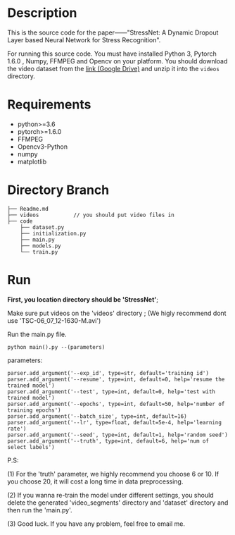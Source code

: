 # Description

This is the source code for the paper——"StressNet: A Dynamic Dropout Layer based Neural Network for
Stress Recognition".

For running this source code. You must have installed Python 3, Pytorch 1.6.0 , Numpy, FFMPEG and Opencv on your platform. You should download the video dataset from the [link (Google Drive)](http://www.cnblogs.com/sxdcgaq8080/p/7894828.html) and unzip it into the `videos` directory.





# Requirements

- python>=3.6
- pytorch>=1.6.0
- FFMPEG
- Opencv3-Python
- numpy
- matplotlib



# Directory Branch

```
├── Readme.md                 
├── videos           // you should put video files in              
├── code                     
    ├── dataset.py
    ├── initialization.py       
    ├── main.py        
    ├── models.py                       
    └── train.py              
```



# Run

**First, you location directory  should be 'StressNet'**;

Make sure put videos on the 'videos' directory ; (We higly recommend dont use 'TSC-06_07_12-1630-M.avi')

Run the main.py file.

```
python main().py --(parameters)
```

parameters:

    parser.add_argument('--exp_id', type=str, default='training id')
    parser.add_argument('--resume', type=int, default=0, help='resume the trained model')
    parser.add_argument('--test', type=int, default=0, help='test with trained model')
    parser.add_argument('--epochs', type=int, default=50, help='number of training epochs')
    parser.add_argument('--batch_size', type=int, default=16)
    parser.add_argument('--lr', type=float, default=5e-4, help='learning rate')
    parser.add_argument('--seed', type=int, default=1, help='random seed')
    parser.add_argument('--truth', type=int, default=6, help='num of select labels')
P.S: 

(1) For the 'truth' parameter, we highly recommend you choose 6 or 10. If you choose 20, it will cost a long time in data preprocessing.

(2) If you wanna re-train the model under different settings, you should delete the generated 'video_segments' directory and 'dataset' directory and then run the 'main.py'.

(3) Good luck. If you have any problem, feel free to email me.